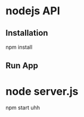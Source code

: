 # nodejs API

Installation
------------
npm install

Run App
-------
node server.js
=======

npm start
 uhh

